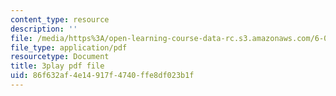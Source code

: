 ```yaml
---
content_type: resource
description: ''
file: /media/https%3A/open-learning-course-data-rc.s3.amazonaws.com/6-004-computation-structures-spring-2017/86f632af4e14917f4740ffe8df023b1f_WXlcxHX0R_Y.pdf
file_type: application/pdf
resourcetype: Document
title: 3play pdf file
uid: 86f632af-4e14-917f-4740-ffe8df023b1f
---
```

